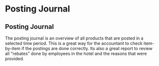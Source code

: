 # Posting Journal

## Posting Journal

The posting journal is an overview of all products that are posted in a selected time period. This is a great way for the accountant to check item-by-item if the postings are done correctly. Its also a great report to review all "rebates" done by employees in the hotel and the reasons that were provided.

